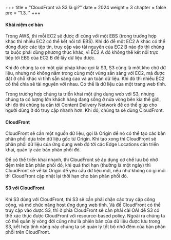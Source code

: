 +++
title = "CloudFront và S3 là gì?"
date = 2024
weight = 3
chapter = false
pre = "1.3. "
+++

#### Khái niệm cơ bản
Trong AWS, thì mỗi EC2 sẽ được đi cùng với một EBS (trong trường hợp khác thì nhiều EC2 có thể kết nối tới EBS). Khi đó để một EC2 A khác có thể dùng được các tệp tin, truy cập vào tài nguyên của EC2 B nào đó thì chúng ta buộc phải dùng phương thức khác, vì EC2 A đó không thể kết nối trực tiếp tới EBS của EC2 B để lấy dữ liệu được.

Khi đó chúng ta có một giải pháp khác gọi là S3, S3 cũng là một kho chứ dữ liệu, nhưng nó không nằm trong cùng một vùng sẵn sàng với EC2, mà được đặt ở chỗ khác vì tính sẵn sàng cao và an toàn dữ liệu. Khi đó thì nhiều EC2 có thể chia sẽ tài nguyên với nhau. Có thể là dữ liệu của một trang web tĩnh.

Trong trường hợp chúng ta triển khai một ứng dụng web với S3, nhưng chúng ta có lượng lớn khách hàng đang sống ở nửa vòng bên kia thế giới, khi đó thì chúng ta cần tới Content Delivery Network để có thể giúp cho người dùng ở đó truy cập nhanh hơn. Khi đó, chúng ta sẽ dùng CloudFront.

#### CloudFront
CloudFront sẽ cần một nguồn dữ liệu, gọi là Origin để nó có thể tạo các bản phân phối dựa trên dữ liệu gốc từ Origin. Khi tạo xong thì CloudFront sẽ phân phối dữ liệu của ứng dụng web đó tới các Edge Locations cần triển khai, quản lý các bản phân phối đó.

Để có thể triển khai nhanh, thì CloudFront sẽ áp dụng cơ chế lưu bộ nhớ đệm trên bản phân phối đó, khi quá thời hạn (thường là một ngày) thì CloudFront sẽ về lại Origin để yêu cầu dữ liệu mới, nếu như không có gì mới thì CloudFront cập nhật lại thời hạn cho bản phân phối đó.

#### S3 với CloudFront
Khi S3 dùng với CloudFront, thì S3 sẽ cần phải chặn các truy cập công cộng, và mở chức năng host ứng dụng web tĩnh. Và để CloudFront có thể truy cập vào được S3, thì ở phía CloudFront sẽ cần phải cài OAI để S3 có thể xác thực được CloudFront với resource-based policy. Ngoài ra chúng ta có thể quản lý vòng đời cũng như là phiên bản của dữ liệu được lưu trong S3, kết hợp tính năng này chúng ta sẽ quản lý tốt bộ nhớ đêm của bản phân phối trên CloudFront.
